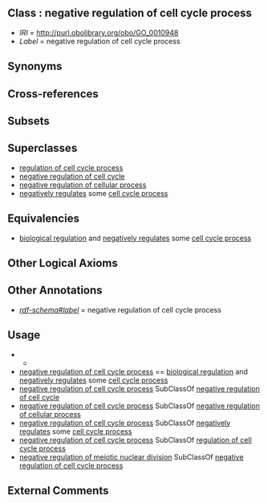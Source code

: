 
## Class : negative regulation of cell cycle process

 * *IRI* = http://purl.obolibrary.org/obo/GO_0010948
 * *Label* = negative regulation of cell cycle process

## Synonyms


## Cross-references


## Subsets


## Superclasses

 * [regulation of cell cycle process](../../GO/64/GO_0010564.md)
 * [negative regulation of cell cycle](../../GO/86/GO_0045786.md)
 * [negative regulation of cellular process](../../GO/23/GO_0048523.md)
 * [negatively regulates](../../RO/12/RO_0002212.md) some [cell cycle process](../../GO/02/GO_0022402.md)

## Equivalencies

 * [biological regulation](../../GO/07/GO_0065007.md) and [negatively regulates](../../RO/12/RO_0002212.md) some [cell cycle process](../../GO/02/GO_0022402.md)

## Other Logical Axioms


## Other Annotations

 * *[rdf-schema#label](../../el/rdf-schema#label.md)* = negative regulation of cell cycle process

## Usage

 * -
 * [negative regulation of cell cycle process](../../GO/48/GO_0010948.md) == [biological regulation](../../GO/07/GO_0065007.md) and [negatively regulates](../../RO/12/RO_0002212.md) some [cell cycle process](../../GO/02/GO_0022402.md)
 * [negative regulation of cell cycle process](../../GO/48/GO_0010948.md) SubClassOf [negative regulation of cell cycle](../../GO/86/GO_0045786.md)
 * [negative regulation of cell cycle process](../../GO/48/GO_0010948.md) SubClassOf [negative regulation of cellular process](../../GO/23/GO_0048523.md)
 * [negative regulation of cell cycle process](../../GO/48/GO_0010948.md) SubClassOf [negatively regulates](../../RO/12/RO_0002212.md) some [cell cycle process](../../GO/02/GO_0022402.md)
 * [negative regulation of cell cycle process](../../GO/48/GO_0010948.md) SubClassOf [regulation of cell cycle process](../../GO/64/GO_0010564.md)
 * [negative regulation of meiotic nuclear division](../../GO/35/GO_0045835.md) SubClassOf [negative regulation of cell cycle process](../../GO/48/GO_0010948.md)

## External Comments

